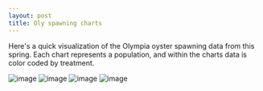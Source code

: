 ```yaml
---
layout: post
title: Oly spawning charts
---
```


Here's a quick visualization of the Olympia oyster spawning data from this spring. Each chart represents a population, and within the charts data is color coded by treatment. 

![image](https://user-images.githubusercontent.com/17264765/28954070-3de211f4-7891-11e7-851e-09942e6bda8f.png)
![image](https://user-images.githubusercontent.com/17264765/28954154-f1dff2fc-7891-11e7-9966-237de7fe4c46.png)
![image](https://user-images.githubusercontent.com/17264765/28954026-fae3cb18-7890-11e7-84bc-0823d578f7da.png)
![image](https://user-images.githubusercontent.com/17264765/28954036-086060a8-7891-11e7-931b-31003d804d41.png)

